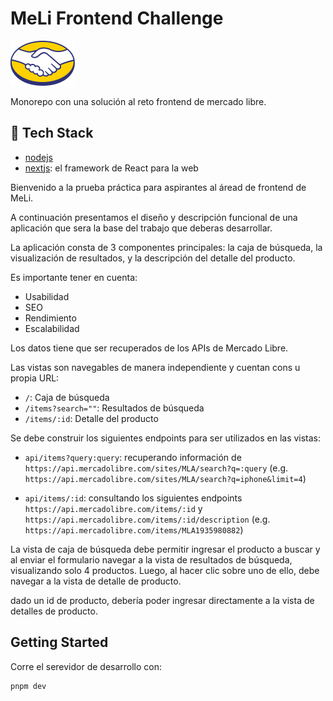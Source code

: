 MeLi Frontend Challenge
=======================

![MercadoLibre](./static/imgs/00-meli.png "MercadoLibre")

Monorepo con una solución al reto frontend de mercado libre.

🧰 Tech Stack
-------------

- [nodejs](https://nodejs.org/en)
- [nextjs](https://www.nextjs.org/): el framework de React para la web

Bienvenido a la prueba práctica para aspirantes al áread de frontend de MeLi.

A continuación presentamos el diseño y descripción funcional de una aplicación que sera la base del trabajo que deberas desarrollar.

La aplicación consta de 3 componentes principales: la caja de búsqueda, la visualización de resultados, y la descripción del detalle del producto.

Es importante tener en cuenta:

- Usabilidad
- SEO
- Rendimiento
- Escalabilidad

Los datos tiene que ser recuperados de los APIs de Mercado Libre.

Las vistas son navegables de manera independiente y cuentan cons u propia URL:

- `/`: Caja de búsqueda
- `/items?search=""`: Resultados de búsqueda
- `/items/:id`: Detalle del producto

Se debe construir los siguientes endpoints para ser utilizados en las vistas:

- `api/items?query:query`: recuperando información de `https://api.mercadolibre.com/sites/MLA/search?q=:query` (e.g. `https://api.mercadolibre.com/sites/MLA/search?q=iphone&limit=4`)

- `api/items/:id`: consultando los siguientes endpoints `https://api.mercadolibre.com/items/:id` y `https://api.mercadolibre.com/items/:id/description` (e.g. `https://api.mercadolibre.com/items/MLA1935980882`)

La vista de caja de búsqueda debe permitir ingresar el producto a buscar y al enviar el formulario navegar a la vista de resultados de búsqueda, visualizando solo 4 productos. Luego, al hacer clic sobre uno de ello, debe navegar a la vista de detalle de producto.

dado un id de producto, debería poder ingresar directamente a la vista de detalles de producto.

Getting Started
---------------

Corre el serevidor de desarrollo con:

```bash
pnpm dev
```